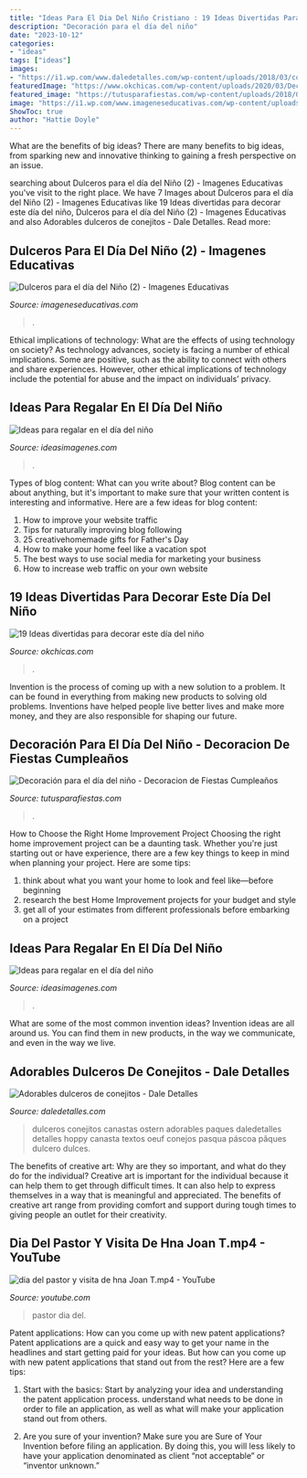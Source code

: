 ```yaml
---
title: "Ideas Para El Dia Del Niño Cristiano : 19 Ideas Divertidas Para Decorar Este Día Del Niño"
description: "Decoración para el día del niño"
date: "2023-10-12"
categories:
- "ideas"
tags: ["ideas"]
images:
- "https://i1.wp.com/www.daledetalles.com/wp-content/uploads/2018/03/conejo-bolsa.jpg?resize=507%2C778"
featuredImage: "https://www.okchicas.com/wp-content/uploads/2020/03/Decoración-para-festejar-el-día-del-niño-35.jpg"
featured_image: "https://tutusparafiestas.com/wp-content/uploads/2018/02/decoracion-para-el-dia-del-nino-4.jpg"
image: "https://i1.wp.com/www.imageneseducativas.com/wp-content/uploads/2015/03/Dulceros-para-el-día-del-Niño-2.jpg"
ShowToc: true
author: "Hattie Doyle"
---
```



What are the benefits of big ideas?
There are many benefits to big ideas, from sparking new and innovative thinking to gaining a fresh perspective on an issue.

	

		
searching about Dulceros para el día del Niño (2) - Imagenes Educativas you've visit to the right place. We have 7 Images about Dulceros para el día del Niño (2) - Imagenes Educativas like 19 Ideas divertidas para decorar este día del niño, Dulceros para el día del Niño (2) - Imagenes Educativas and also Adorables dulceros de conejitos - Dale Detalles. Read more:
		
    
## Dulceros Para El Día Del Niño (2) - Imagenes Educativas

<img loading=lazy src="https://i1.wp.com/www.imageneseducativas.com/wp-content/uploads/2015/03/Dulceros-para-el-día-del-Niño-2.jpg" onerror="this.onerror=null;this.src='https://tse3.mm.bing.net/th?id=OIP.zTz5EVbDVHgtix9_Shz11wHaJ4&amp;pid=15.1';" alt="Dulceros para el día del Niño (2) - Imagenes Educativas">

_Source: imageneseducativas.com_

>. 

	

Ethical implications of technology: What are the effects of using technology on society?
As technology advances, society is facing a number of ethical implications. Some are positive, such as the ability to connect with others and share experiences. However, other ethical implications of technology include the potential for abuse and the impact on individuals’ privacy.

    
## Ideas Para Regalar En El Día Del Niño

<img loading=lazy src="https://ideasimagenes.com/wp-content/uploads/2016/07/regalos-niños3-600x399.jpg" onerror="this.onerror=null;this.src='https://tse2.mm.bing.net/th?id=OIP.FTzZqKG0sXwH-7_6FfWJfAHaE7&amp;pid=15.1';" alt="Ideas para regalar en el día del niño">

_Source: ideasimagenes.com_

>. 

	

Types of blog content: What can you write about?
Blog content can be about anything, but it's important to make sure that your written content is interesting and informative. Here are a few ideas for blog content:
1. How to improve your website traffic 
2. Tips for naturally improving blog following 
3. 25 creativehomemade gifts for Father's Day 
4. How to make your home feel like a vacation spot 
5. The best ways to use social media for marketing your business 
6. How to increase web traffic on your own website 

    
## 19 Ideas Divertidas Para Decorar Este Día Del Niño

<img loading=lazy src="https://www.okchicas.com/wp-content/uploads/2020/03/Decoración-para-festejar-el-día-del-niño-35.jpg" onerror="this.onerror=null;this.src='https://tse2.mm.bing.net/th?id=OIP.Apc6hEUJVJlUeF7mcKtnsQHaI8&amp;pid=15.1';" alt="19 Ideas divertidas para decorar este día del niño">

_Source: okchicas.com_

>. 

	

Invention is the process of coming up with a new solution to a problem. It can be found in everything from making new products to solving old problems. Inventions have helped people live better lives and make more money, and they are also responsible for shaping our future.

    
## Decoración Para El Día Del Niño - Decoracion De Fiestas Cumpleaños

<img loading=lazy src="https://tutusparafiestas.com/wp-content/uploads/2018/02/decoracion-para-el-dia-del-nino-4.jpg" onerror="this.onerror=null;this.src='https://tse1.mm.bing.net/th?id=OIP.3w9NZIu0KAiTcCx-Z2FFCQHaJ4&amp;pid=15.1';" alt="Decoración para el día del niño - Decoracion de Fiestas Cumpleaños">

_Source: tutusparafiestas.com_

>. 

	

How to Choose the Right Home Improvement Project
Choosing the right home improvement project can be a daunting task. Whether you're just starting out or have experience, there are a few key things to keep in mind when planning your project. Here are some tips: 
1. think about what you want your home to look and feel like—before beginning
2. research the best Home Improvement projects for your budget and style
3. get all of your estimates from different professionals before embarking on a project

    
## Ideas Para Regalar En El Día Del Niño

<img loading=lazy src="https://ideasimagenes.com/wp-content/uploads/2016/07/bolsas-para-el-regalo-sorpresa.jpeg" onerror="this.onerror=null;this.src='https://tse3.mm.bing.net/th?id=OIP.qh0csZ9d1xqPlU59ldm3JgAAAA&amp;pid=15.1';" alt="Ideas para regalar en el día del niño">

_Source: ideasimagenes.com_

>. 

	

What are some of the most common invention ideas?
Invention ideas are all around us. You can find them in new products, in the way we communicate, and even in the way we live.

    
## Adorables Dulceros De Conejitos - Dale Detalles

<img loading=lazy src="https://i1.wp.com/www.daledetalles.com/wp-content/uploads/2018/03/conejo-bolsa.jpg?resize=507%2C778" onerror="this.onerror=null;this.src='https://tse2.mm.bing.net/th?id=OIP.OapeR1DSoM43YBAhM6e7wQHaLX&amp;pid=15.1';" alt="Adorables dulceros de conejitos - Dale Detalles">

_Source: daledetalles.com_

>dulceros conejitos canastas ostern adorables paques daledetalles detalles hoppy canasta textos oeuf conejos pasqua páscoa pâques dulcero dulces. 

	

The benefits of creative art: Why are they so important, and what do they do for the individual?
Creative art is important for the individual because it can help them to get through difficult times. It can also help to express themselves in a way that is meaningful and appreciated. The benefits of creative art range from providing comfort and support during tough times to giving people an outlet for their creativity.

    
## Dia Del Pastor Y Visita De Hna Joan T.mp4 - YouTube

<img loading=lazy src="https://i.ytimg.com/vi/NFCqERbnBPs/hqdefault.jpg" onerror="this.onerror=null;this.src='https://tse4.mm.bing.net/th?id=OIP.i-7VeUJ2WLXwRnYD52i7sAHaFj&amp;pid=15.1';" alt="dia del pastor y visita de hna Joan T.mp4 - YouTube">

_Source: youtube.com_

>pastor dia del. 

	

Patent applications: How can you come up with new patent applications?
Patent applications are a quick and easy way to get your name in the headlines and start getting paid for your ideas. But how can you come up with new patent applications that stand out from the rest? Here are a few tips: 
1. Start with the basics: Start by analyzing your idea and understanding the patent application process. understand what needs to be done in order to file an application, as well as what will make your application stand out from others. 

2. Are you sure of your invention? Make sure you are Sure of Your Invention before filing an application. By doing this, you will less likely to have your application denominated as client “not acceptable” or “inventor unknown.” 


